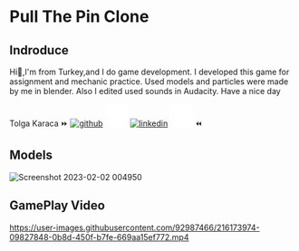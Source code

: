 # Pull The Pin Clone


## Indroduce
Hi👊,I'm from Turkey,and I do game development.
I developed this game for assignment and mechanic practice. Used models and particles were made by me in blender. Also I edited used sounds in Audacity. Have a nice day

Tolga Karaca ⏩ [<img src='https://cdn.jsdelivr.net/npm/simple-icons@3.0.1/icons/github.svg' alt='github' height='40' color='#bd2c00'>](https://github.com/tolgakrc)  [<img src='https://raw.githubusercontent.com/McGelerin/Colors_Runners_Clone/main/Game_Pic/Github.png' alt='github' height='40' color='#bd2c00'>](https://github.com/tolgakrc) [<img src='https://cdn.jsdelivr.net/npm/simple-icons@3.0.1/icons/linkedin.svg' alt='linkedin' height='40'>](https://www.linkedin.com/in/tolga-karaca-7a5baa110//) [<img src='https://raw.githubusercontent.com/McGelerin/Colors_Runners_Clone/main/Game_Pic/LinkedIn.png' alt='linkedin' height='40'>](https://www.linkedin.com/in/tolga-karaca-7a5baa110//) ⏪

## Models

![Screenshot 2023-02-02 004950](https://user-images.githubusercontent.com/92987466/216171327-edf08181-1e50-42e5-b9cd-e0899d2c9532.png)


## GamePlay Video



https://user-images.githubusercontent.com/92987466/216173974-09827848-0b8d-450f-b7fe-669aa15ef772.mp4
